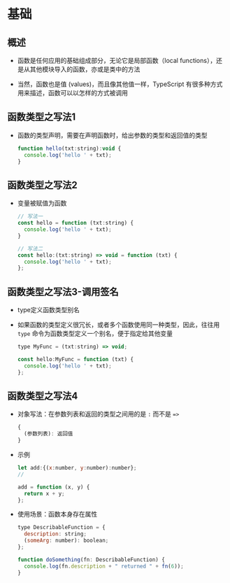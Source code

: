 # 基础

## 概述

+ 函数是任何应用的基础组成部分，无论它是局部函数（local functions），还是从其他模块导入的函数，亦或是类中的方法

+ 当然，函数也是值 (values)，而且像其他值一样，TypeScript 有很多种方式用来描述，函数可以以怎样的方式被调用

## 函数类型之写法1

+ 函数的类型声明，需要在声明函数时，给出参数的类型和返回值的类型

  ```js
  function hello(txt:string):void {
    console.log('hello ' + txt);
  }
  ```

## 函数类型之写法2

+ 变量被赋值为函数

  ```js
  // 写法一
  const hello = function (txt:string) {
    console.log('hello ' + txt);
  }

  // 写法二
  const hello:(txt:string) => void = function (txt) {
    console.log('hello ' + txt);
  };
  ```

## 函数类型之写法3-调用签名

+ type定义函数类型别名
+ 如果函数的类型定义很冗长，或者多个函数使用同一种类型，因此，往往用 `type` 命令为函数类型定义一个别名，便于指定给其他变量

  ```js
  type MyFunc = (txt:string) => void;

  const hello:MyFunc = function (txt) {
    console.log('hello ' + txt);
  };
  ```

## 函数类型之写法4

+ 对象写法：在参数列表和返回的类型之间用的是 `:` 而不是 `=>`

  ```js
  {
    (参数列表): 返回值
  }
  ```

+ 示例

  ```js
  let add:{(x:number, y:number):number};
  //

  add = function (x, y) {
    return x + y;
  };
  ```

+ 使用场景：函数本身存在属性

  ```js
  type DescribableFunction = {
    description: string;
    (someArg: number): boolean;
  };

  function doSomething(fn: DescribableFunction) {
    console.log(fn.description + " returned " + fn(6));
  }
  ```
